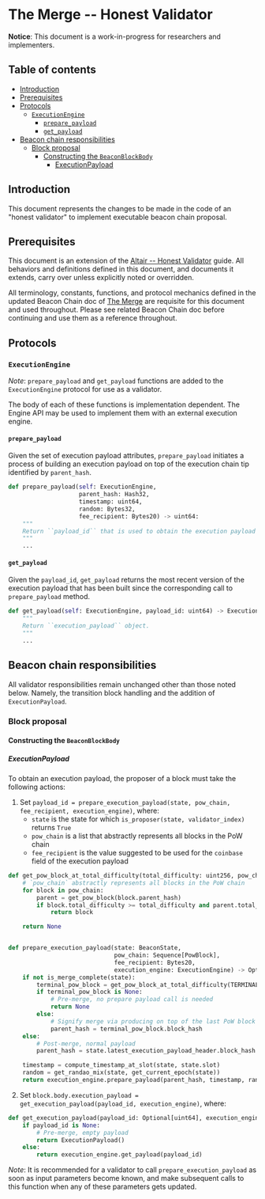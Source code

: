 # The Merge -- Honest Validator

**Notice**: This document is a work-in-progress for researchers and implementers.

## Table of contents

<!-- TOC -->
<!-- START doctoc generated TOC please keep comment here to allow auto update -->
<!-- DON'T EDIT THIS SECTION, INSTEAD RE-RUN doctoc TO UPDATE -->

- [Introduction](#introduction)
- [Prerequisites](#prerequisites)
- [Protocols](#protocols)
  - [`ExecutionEngine`](#executionengine)
    - [`prepare_payload`](#prepare_payload)
    - [`get_payload`](#get_payload)
- [Beacon chain responsibilities](#beacon-chain-responsibilities)
  - [Block proposal](#block-proposal)
    - [Constructing the `BeaconBlockBody`](#constructing-the-beaconblockbody)
      - [ExecutionPayload](#executionpayload)

<!-- END doctoc generated TOC please keep comment here to allow auto update -->
<!-- /TOC -->

## Introduction

This document represents the changes to be made in the code of an "honest validator" to implement executable beacon chain proposal.

## Prerequisites

This document is an extension of the [Altair -- Honest Validator](../altair/validator.md) guide.
All behaviors and definitions defined in this document, and documents it extends, carry over unless explicitly noted or overridden.

All terminology, constants, functions, and protocol mechanics defined in the updated Beacon Chain doc of [The Merge](./beacon-chain.md) are requisite for this document and used throughout.
Please see related Beacon Chain doc before continuing and use them as a reference throughout.

## Protocols

### `ExecutionEngine`

*Note*: `prepare_payload` and `get_payload` functions are added to the `ExecutionEngine` protocol for use as a validator.

The body of each of these functions is implementation dependent.
The Engine API may be used to implement them with an external execution engine.

#### `prepare_payload`

Given the set of execution payload attributes, `prepare_payload` initiates a process of building an execution payload
on top of the execution chain tip identified by `parent_hash`.

```python
def prepare_payload(self: ExecutionEngine,
                    parent_hash: Hash32,
                    timestamp: uint64,
                    random: Bytes32,
                    fee_recipient: Bytes20) -> uint64:
    """
    Return ``payload_id`` that is used to obtain the execution payload in a subsequent ``get_payload`` call.
    """
    ...
```

#### `get_payload`

Given the `payload_id`, `get_payload` returns the most recent version of the execution payload that
has been built since the corresponding call to `prepare_payload` method.

```python
def get_payload(self: ExecutionEngine, payload_id: uint64) -> ExecutionPayload:
    """
    Return ``execution_payload`` object.
    """
    ...
```

## Beacon chain responsibilities

All validator responsibilities remain unchanged other than those noted below. Namely, the transition block handling and the addition of `ExecutionPayload`.

### Block proposal

#### Constructing the `BeaconBlockBody`

##### ExecutionPayload

To obtain an execution payload, the proposer of a block must take the following actions:

1. Set `payload_id = prepare_execution_payload(state, pow_chain, fee_recipient, execution_engine)`, where:
    * `state` is the state for which `is_proposer(state, validator_index)` returns `True`
    * `pow_chain` is a list that abstractly represents all blocks in the PoW chain
    * `fee_recipient` is the value suggested to be used for the `coinbase` field of the execution payload

```python
def get_pow_block_at_total_difficulty(total_difficulty: uint256, pow_chain: Sequence[PowBlock]) -> Optional[PowBlock]:
    # `pow_chain` abstractly represents all blocks in the PoW chain
    for block in pow_chain:
        parent = get_pow_block(block.parent_hash)
        if block.total_difficulty >= total_difficulty and parent.total_difficulty < total_difficulty:
            return block

    return None


def prepare_execution_payload(state: BeaconState,
                              pow_chain: Sequence[PowBlock],
                              fee_recipient: Bytes20,
                              execution_engine: ExecutionEngine) -> Optional[uint64]:
    if not is_merge_complete(state):
        terminal_pow_block = get_pow_block_at_total_difficulty(TERMINAL_TOTAL_DIFFICULTY, pow_chain)
        if terminal_pow_block is None:
            # Pre-merge, no prepare payload call is needed
            return None
        else:
            # Signify merge via producing on top of the last PoW block
            parent_hash = terminal_pow_block.block_hash
    else:
        # Post-merge, normal payload
        parent_hash = state.latest_execution_payload_header.block_hash

    timestamp = compute_timestamp_at_slot(state, state.slot)
    random = get_randao_mix(state, get_current_epoch(state))
    return execution_engine.prepare_payload(parent_hash, timestamp, random, fee_recipient)
```

2. Set `block.body.execution_payload = get_execution_payload(payload_id, execution_engine)`, where:

```python
def get_execution_payload(payload_id: Optional[uint64], execution_engine: ExecutionEngine) -> ExecutionPayload:
    if payload_id is None:
        # Pre-merge, empty payload
        return ExecutionPayload()
    else:
        return execution_engine.get_payload(payload_id)
```

*Note*: It is recommended for a validator to call `prepare_execution_payload` as soon as input parameters become known,
and make subsequent calls to this function when any of these parameters gets updated.
